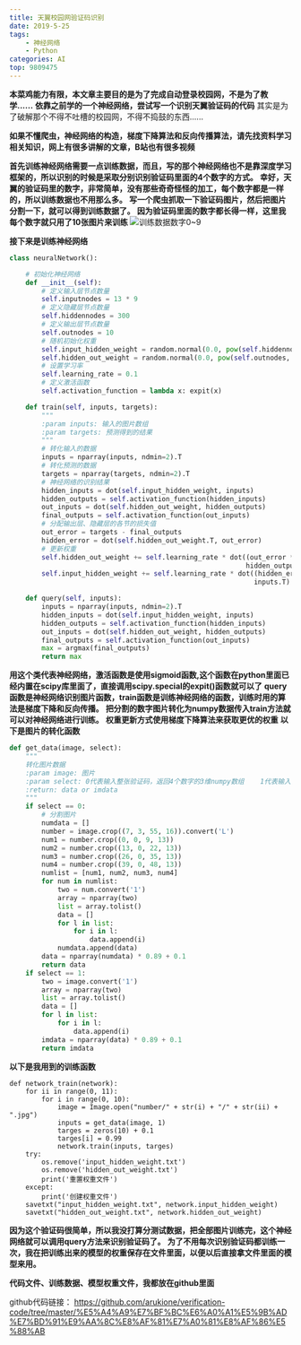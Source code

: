```yaml
---
title: 天翼校园网验证码识别
date: 2019-5-25
tags: 
    - 神经网络
    - Python
categories: AI
top: 9809475
---
```


**本菜鸡能力有限，本文章主要目的是为了完成自动登录校园网，不是为了教学......**
**依靠之前学的一个神经网络，尝试写一个识别天翼验证码的代码**
其实是为了破解那个不得不吐槽的校园网，不得不捣鼓的东西......

**如果不懂爬虫，神经网络的构造，梯度下降算法和反向传播算法，请先找资料学习相关知识，网上有很多讲解的文章，B站也有很多视频**

**首先训练神经网络需要一点训练数据，而且，写的那个神经网络也不是靠深度学习框架的，所以识别的时候是采取分别识别验证码里面的4个数字的方式。**
**幸好，天翼的验证码里的数字，非常简单，没有那些奇奇怪怪的加工，每个数字都是一样的，所以训练数据也不用那么多。**
**写一个爬虫抓取一下验证码图片，然后把图片分割一下，就可以得到训练数据了。**
**因为验证码里面的数字都长得一样，这里我每个数字就只用了10张图片来训练**
<img src="\images\天翼验证码训练集图片.png" alt="训练数据数字0~9"/>

**接下来是训练神经网络**

```Python
class neuralNetwork():

    # 初始化神经网络
    def __init__(self):
        # 定义输入层节点数量
        self.inputnodes = 13 * 9
        # 定义隐藏层节点数量
        self.hiddennodes = 300
        # 定义输出层节点数量
        self.outnodes = 10
        # 随机初始化权重
        self.input_hidden_weight = random.normal(0.0, pow(self.hiddennodes, -0.5), (self.hiddennodes, self.inputnodes))
        self.hidden_out_weight = random.normal(0.0, pow(self.outnodes, -0.5), (self.outnodes, self.hiddennodes))
        # 设置学习率
        self.learning_rate = 0.1
        # 定义激活函数
        self.activation_function = lambda x: expit(x)

    def train(self, inputs, targets):
        """
        :param inputs: 输入的图片数组
        :param targets: 预测得到的结果
        """
        # 转化输入的数据
        inputs = nparray(inputs, ndmin=2).T
        # 转化预测的数据
        targets = nparray(targets, ndmin=2).T
        # 神经网络的识别结果
        hidden_inputs = dot(self.input_hidden_weight, inputs)
        hidden_outputs = self.activation_function(hidden_inputs)
        out_inputs = dot(self.hidden_out_weight, hidden_outputs)
        final_outputs = self.activation_function(out_inputs)
        # 分配输出层、隐藏层的各节的损失值
        out_error = targets - final_outputs
        hidden_error = dot(self.hidden_out_weight.T, out_error)
        # 更新权重
        self.hidden_out_weight += self.learning_rate * dot((out_error * final_outputs * (1.0 - final_outputs)),
                                                           hidden_outputs.T)
        self.input_hidden_weight += self.learning_rate * dot((hidden_error * hidden_outputs * (1.0 - hidden_outputs)),
                                                             inputs.T)

    def query(self, inputs):
        inputs = nparray(inputs, ndmin=2).T
        hidden_inputs = dot(self.input_hidden_weight, inputs)
        hidden_outputs = self.activation_function(hidden_inputs)
        out_inputs = dot(self.hidden_out_weight, hidden_outputs)
        final_outputs = self.activation_function(out_inputs)
        max = argmax(final_outputs)
        return max
```

**用这个类代表神经网络，激活函数是使用sigmoid函数,这个函数在python里面已经内置在scipy库里面了，直接调用scipy.special的expit()函数就可以了**
**query函数是神经网络识别图片函数，train函数是训练神经网络的函数，训练时用的算法是梯度下降和反向传播。**
**把分割的数字图片转化为numpy数据传入train方法就可以对神经网络进行训练。**
**权重更新方式使用梯度下降算法来获取更优的权重**
**以下是图片的转化函数**

```Python
def get_data(image, select):
    """
    转化图片数据
    :param image: 图片
    :param select: 0代表输入整张验证码，返回4个数字的3维numpy数组    1代表输入一个数字，返回一个2维的numpy数组
    :return: data or imdata
    """
    if select == 0:
        # 分割图片
        numdata = []
        number = image.crop((7, 3, 55, 16)).convert('L')
        num1 = number.crop((0, 0, 9, 13))
        num2 = number.crop((13, 0, 22, 13))
        num3 = number.crop((26, 0, 35, 13))
        num4 = number.crop((39, 0, 48, 13))
        numlist = [num1, num2, num3, num4]
        for num in numlist:
            two = num.convert('1')
            array = nparray(two)
            list = array.tolist()
            data = []
            for l in list:
                for i in l:
                    data.append(i)
            numdata.append(data)
        data = nparray(numdata) * 0.89 + 0.1
        return data
    if select == 1:
        two = image.convert('1')
        array = nparray(two)
        list = array.tolist()
        data = []
        for l in list:
            for i in l:
                data.append(i)
        imdata = nparray(data) * 0.89 + 0.1
        return imdata
```

**以下是我用到的训练函数**
```
def network_train(network):
    for ii in range(0, 11):
        for i in range(0, 10):
            image = Image.open("number/" + str(i) + "/" + str(ii) + ".jpg")
            inputs = get_data(image, 1)
            targes = zeros(10) + 0.1
            targes[i] = 0.99
            network.train(inputs, targes)
    try:
        os.remove('input_hidden_weight.txt')
        os.remove('hidden_out_weight.txt')
        print('重置权重文件')
    except:
        print('创建权重文件')
    savetxt("input_hidden_weight.txt", network.input_hidden_weight)
    savetxt("hidden_out_weight.txt", network.hidden_out_weight)
```

**因为这个验证码很简单，所以我没打算分测试数据，把全部图片训练完，这个神经网络就可以调用query方法来识别验证码了。**
**为了不用每次识别验证码都训练一次，我在把训练出来的模型的权重保存在文件里面，以便以后直接拿文件里面的模型来用。**

**代码文件、训练数据、模型权重文件，我都放在github里面**

github代码链接：
https://github.com/arukione/verification-code/tree/master/%E5%A4%A9%E7%BF%BC%E6%A0%A1%E5%9B%AD%E7%BD%91%E9%AA%8C%E8%AF%81%E7%A0%81%E8%AF%86%E5%88%AB
